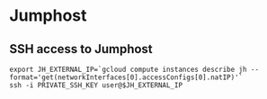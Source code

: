 # Jumphost

## SSH access to Jumphost
```
export JH_EXTERNAL_IP=`gcloud compute instances describe jh --format='get(networkInterfaces[0].accessConfigs[0].natIP)'`
ssh -i PRIVATE_SSH_KEY user@$JH_EXTERNAL_IP
```